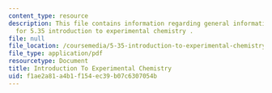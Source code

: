 ```yaml
---
content_type: resource
description: This file contains information regarding general information and rules
  for 5.35 introduction to experimental chemistry .
file: null
file_location: /coursemedia/5-35-introduction-to-experimental-chemistry-fall-2012/f1ae2a81a4b1f154ec39b07c6307054b_MIT5_35F12_GeneralInformat.pdf
file_type: application/pdf
resourcetype: Document
title: Introduction To Experimental Chemistry
uid: f1ae2a81-a4b1-f154-ec39-b07c6307054b
---
```


